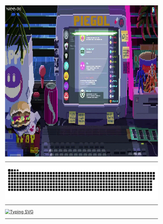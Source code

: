 <p align="center"><img src="https://github.com/piegol/piegol/blob/main/assets/footage.gif" width="1400" height="500"></p>
<hr>
<p align="center">
 <img width="1280" src="https://raw.githubusercontent.com/piegol/piegol/bc2b62a8c33a4b42e6b150d7a55c368a70463709/assets/github-snake.svg" alt="snake"/>
</p>
<hr>
<a href="https://git.io/typing-svg"><img src="https://readme-typing-svg.demolab.com?font=JetBrains+Mono&size=97&letterSpacing=0.2rem&duration=4000&pause=1000&color=7C9209&center=true&vCenter=true&width=1280&height=120&lines=t.me%2Fpiegol" alt="Typing SVG" /></a>
<hr>
